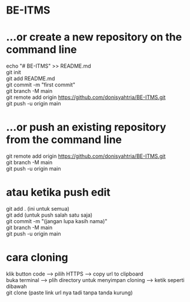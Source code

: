 # BE-ITMS

# …or create a new repository on the command line <br>
echo "# BE-ITMS" >> README.md <br>
git init <br>
git add README.md <br>
git commit -m "first commit" <br>
git branch -M main <br>
git remote add origin https://github.com/donisyahtria/BE-ITMS.git <br>
git push -u origin main <br>

# …or push an existing repository from the command line <br>
git remote add origin https://github.com/donisyahtria/BE-ITMS.git <br>
git branch -M main <br>
git push -u origin main <br>

# atau ketika push edit <br>
git add . (ini untuk semua) <br>
git add <namafile> (untuk push salah satu saja) <br>
git commit -m "(jangan lupa kasih nama)" <br>
git branch -M main <br>
git push -u origin main <br>

# cara cloning <br>
klik button code --> pilih HTTPS --> copy url to clipboard <br>
buka terminal --> plih directory untuk menyimpan cloning --> ketik seperti dibawah<br>
git clone (paste link url nya tadi tanpa tanda kurung)